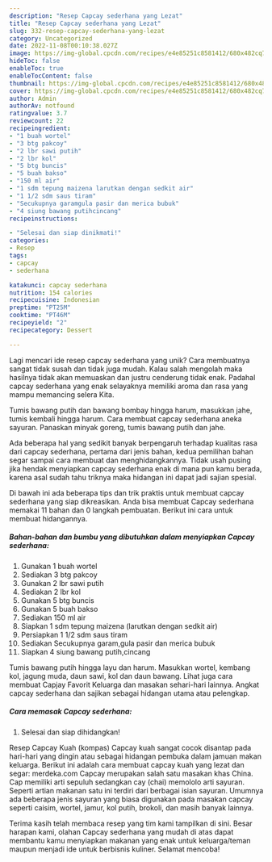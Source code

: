 ```yaml
---
description: "Resep Capcay sederhana yang Lezat"
title: "Resep Capcay sederhana yang Lezat"
slug: 332-resep-capcay-sederhana-yang-lezat
category: Uncategorized
date: 2022-11-08T00:10:38.027Z
image: https://img-global.cpcdn.com/recipes/e4e85251c8581412/680x482cq70/capcay-sederhana-foto-resep-utama.jpg
hideToc: false
enableToc: true
enableTocContent: false
thumbnail: https://img-global.cpcdn.com/recipes/e4e85251c8581412/680x482cq70/capcay-sederhana-foto-resep-utama.jpg
cover: https://img-global.cpcdn.com/recipes/e4e85251c8581412/680x482cq70/capcay-sederhana-foto-resep-utama.jpg
author: Admin
authorAv: notfound
ratingvalue: 3.7
reviewcount: 22
recipeingredient:
- "1 buah wortel"
- "3 btg pakcoy"
- "2 lbr sawi putih"
- "2 lbr kol"
- "5 btg buncis"
- "5 buah bakso"
- "150 ml air"
- "1 sdm tepung maizena larutkan dengan sedkit air"
- "1 1/2 sdm saus tiram"
- "Secukupnya garamgula pasir dan merica bubuk"
- "4 siung bawang putihcincang"
recipeinstructions:

- "Selesai dan siap dinikmati!"
categories:
- Resep
tags:
- capcay
- sederhana

katakunci: capcay sederhana 
nutrition: 154 calories
recipecuisine: Indonesian
preptime: "PT25M"
cooktime: "PT46M"
recipeyield: "2"
recipecategory: Dessert

---
```





Lagi mencari ide resep capcay sederhana yang unik? Cara membuatnya sangat tidak susah dan tidak juga mudah. Kalau salah mengolah maka hasilnya tidak akan memuaskan dan justru cenderung tidak enak. Padahal capcay sederhana yang enak selayaknya memiliki aroma dan rasa yang mampu memancing selera Kita.





Tumis bawang putih dan bawang bombay hingga harum, masukkan jahe, tumis kembali hingga harum. Cara membuat capcay sederhana aneka sayuran. Panaskan minyak goreng, tumis bawang putih dan jahe.

Ada beberapa hal yang sedikit banyak berpengaruh terhadap kualitas rasa dari capcay sederhana, pertama dari jenis bahan, kedua pemilihan bahan segar sampai cara membuat dan menghidangkannya. Tidak usah pusing jika hendak menyiapkan capcay sederhana enak di mana pun kamu berada, karena asal sudah tahu triknya maka hidangan ini dapat jadi sajian spesial.






Di bawah ini ada beberapa tips dan trik praktis untuk membuat capcay sederhana yang siap dikreasikan. Anda bisa membuat Capcay sederhana memakai 11 bahan dan 0 langkah pembuatan. Berikut ini cara untuk membuat hidangannya.

<!--inarticleads1-->

##### Bahan-bahan dan bumbu yang dibutuhkan dalam menyiapkan Capcay sederhana:

1. Gunakan 1 buah wortel
1. Sediakan 3 btg pakcoy
1. Gunakan 2 lbr sawi putih
1. Sediakan 2 lbr kol
1. Gunakan 5 btg buncis
1. Gunakan 5 buah bakso
1. Sediakan 150 ml air
1. Siapkan 1 sdm tepung maizena (larutkan dengan sedkit air)
1. Persiapkan 1 1/2 sdm saus tiram
1. Sediakan Secukupnya garam,gula pasir dan merica bubuk
1. Siapkan 4 siung bawang putih,cincang


Tumis bawang putih hingga layu dan harum. Masukkan wortel, kembang kol, jagung muda, daun sawi, kol dan daun bawang. Lihat juga cara membuat Capjay Favorit Keluarga dan masakan sehari-hari lainnya. Angkat capcay sederhana dan sajikan sebagai hidangan utama atau pelengkap. 

<!--inarticleads2-->

##### Cara memasak Capcay sederhana:


1. Selesai dan siap dihidangkan!

Resep Capcay Kuah (kompas) Capcay kuah sangat cocok disantap pada hari-hari yang dingin atau sebagai hidangan pembuka dalam jamuan makan keluarga. Berikut ini adalah cara membuat capcay kuah yang lezat dan segar: merdeka.com Capcay merupakan salah satu masakan khas China. Cap memiliki arti sepuluh sedangkan cay (chai) memololo arti sayuran. Seperti artian makanan satu ini terdiri dari berbagai isian sayuran. Umumnya ada beberapa jenis sayuran yang biasa digunakan pada masakan capcay seperti caisim, wortel, jamur, kol putih, brokoli, dan masih banyak lainnya. 

Terima kasih telah membaca resep yang tim kami tampilkan di sini. Besar harapan kami, olahan Capcay sederhana yang mudah di atas dapat membantu kamu menyiapkan makanan yang enak untuk keluarga/teman maupun menjadi ide untuk berbisnis kuliner. Selamat mencoba!
